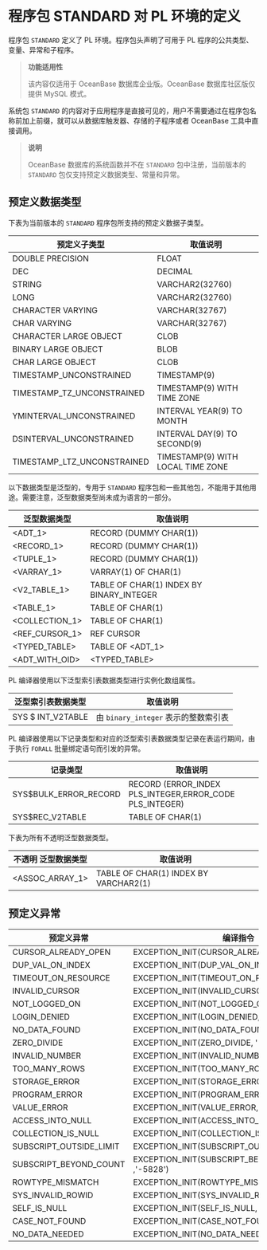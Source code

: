 程序包 STANDARD 对 PL 环境的定义 
============================================

程序包 `STANDARD` 定义了 PL 环境。程序包头声明了可用于 PL 程序的公共类型、变量、异常和子程序。

>**功能适用性**
>
>该内容仅适用于 OceanBase 数据库企业版。OceanBase 数据库社区版仅提供 MySQL 模式。

系统包 `STANDARD` 的内容对于应用程序是直接可见的，用户不需要通过在程序包名称前加上前缀，就可以从数据库触发器、存储的子程序或者 OceanBase 工具中直接调用。

>**说明**
>
>OceanBase 数据库的系统函数并不在 `STANDARD` 包中注册，当前版本的 `STANDARD` 包仅支持预定义数据类型、常量和异常。

预定义数据类型 
----------------------------

下表为当前版本的 `STANDARD` 程序包所支持的预定义数据子类型。


|         **预定义子类型**          |             **取值说明**              |
|-----------------------------|-----------------------------------|
| DOUBLE PRECISION            | FLOAT                             |
| DEC                         | DECIMAL                           |
| STRING                      | VARCHAR2(32760)                   |
| LONG                        | VARCHAR2(32760)                   |
| CHARACTER VARYING           | VARCHAR(32767)                    |
| CHAR VARYING                | VARCHAR(32767)                    |
| CHARACTER LARGE OBJECT      | CLOB                              |
| BINARY LARGE OBJECT         | BLOB                              |
| CHAR LARGE OBJECT           | CLOB                              |
| TIMESTAMP_UNCONSTRAINED     | TIMESTAMP(9)                      |
| TIMESTAMP_TZ_UNCONSTRAINED  | TIMESTAMP(9) WITH TIME ZONE       |
| YMINTERVAL_UNCONSTRAINED    | INTERVAL YEAR(9) TO MONTH         |
| DSINTERVAL_UNCONSTRAINED    | INTERVAL DAY(9) TO SECOND(9)      |
| TIMESTAMP_LTZ_UNCONSTRAINED | TIMESTAMP(9) WITH LOCAL TIME ZONE |



以下数据类型是泛型的，专用于 `STANDARD` 程序包和一些其他包，不能用于其他用途。需要注意，泛型数据类型尚未成为语言的一部分。


|    **泛型数据类型**    |                 **取值说明**                 |
|------------------|------------------------------------------|
| \<ADT_1\>        | RECORD (DUMMY CHAR(1))                   |
| \<RECORD_1\>     | RECORD (DUMMY CHAR(1))                   |
| \<TUPLE_1\>      | RECORD (DUMMY CHAR(1))                   |
| \<VARRAY_1\>     | VARRAY(1) OF CHAR(1)                     |
| \<V2_TABLE_1\>   | TABLE OF CHAR(1) INDEX BY BINARY_INTEGER |
| \<TABLE_1\>      | TABLE OF CHAR(1)                         |
| \<COLLECTION_1\> | TABLE OF CHAR(1)                         |
| \<REF_CURSOR_1\> | REF CURSOR                               |
| \<TYPED_TABLE\>  | TABLE OF \<ADT_1\>                       |
| \<ADT_WITH_OID\> | \<TYPED_TABLE\>                          |



PL 编译器使用以下泛型索引表数据类型进行实例化数组属性。 


|   **泛型索引表数据类型**   |          **取值说明**           |
|-------------------|-----------------------------|
| SYS $ INT_V2TABLE | 由 `binary_integer` 表示的整数索引表 |



PL 编译器使用以下记录类型和对应的泛型索引表数据类型记录在表运行期间，由于执行 `FORALL` 批量绑定语句而引发的异常。


|       **记录类型**        |                        **取值说明**                         |
|-----------------------|---------------------------------------------------------|
| SYS$BULK_ERROR_RECORD | RECORD (ERROR_INDEX PLS_INTEGER,ERROR_CODE PLS_INTEGER) |
| SYS$REC_V2TABLE       | TABLE OF CHAR(1)                                        |



下表为所有不透明泛型数据类型。


| **不透明** **泛型数据类型** |               **取值说明**                |
|--------------------|---------------------------------------|
| \<ASSOC_ARRAY_1\>  | TABLE OF CHAR(1) INDEX BY VARCHAR2(1) |



预定义异常 
--------------------------



|        **预定义异常**        |                      编译指令                       |
|-------------------------|-------------------------------------------------|
| CURSOR_ALREADY_OPEN     | EXCEPTION_INIT(CURSOR_ALREADY_OPEN, '-5589')    |
| DUP_VAL_ON_INDEX        | EXCEPTION_INIT(DUP_VAL_ON_INDEX, '-5024')       |
| TIMEOUT_ON_RESOURCE     | EXCEPTION_INIT(TIMEOUT_ON_RESOURCE, '-5848')    |
| INVALID_CURSOR          | EXCEPTION_INIT(INVALID_CURSOR, '-5844')         |
| NOT_LOGGED_ON           | EXCEPTION_INIT(NOT_LOGGED_ON, '-5846')          |
| LOGIN_DENIED            | EXCEPTION_INIT(LOGIN_DENIED, '-5845')           |
| NO_DATA_FOUND           | EXCEPTION_INIT(NO_DATA_FOUND, '-4026')          |
| ZERO_DIVIDE             | EXCEPTION_INIT(ZERO_DIVIDE, '-4333')            |
| INVALID_NUMBER          | EXCEPTION_INIT(INVALID_NUMBER, '-5114')         |
| TOO_MANY_ROWS           | EXCEPTION_INIT(TOO_MANY_ROWS, '-5294')          |
| STORAGE_ERROR           | EXCEPTION_INIT(STORAGE_ERROR, '-5842')          |
| PROGRAM_ERROR           | EXCEPTION_INIT(PROGRAM_ERROR, '-5840')          |
| VALUE_ERROR             | EXCEPTION_INIT(VALUE_ERROR, '-5677')            |
| ACCESS_INTO_NULL        | EXCEPTION_INIT(ACCESS_INTO_NULL, '-5837')       |
| COLLECTION_IS_NULL      | EXCEPTION_INIT(COLLECTION_IS_NULL , '-5838')    |
| SUBSCRIPT_OUTSIDE_LIMIT | EXCEPTION_INIT(SUBSCRIPT_OUTSIDE_LIMIT,'-5843') |
| SUBSCRIPT_BEYOND_COUNT  | EXCEPTION_INIT(SUBSCRIPT_BEYOND_COUNT ,'-5828') |
| ROWTYPE_MISMATCH        | EXCEPTION_INIT(ROWTYPE_MISMATCH, '-5841')       |
| SYS_INVALID_ROWID       | EXCEPTION_INIT(SYS_INVALID_ROWID, '-5802')      |
| SELF_IS_NULL            | EXCEPTION_INIT(SELF_IS_NULL, '-5847')           |
| CASE_NOT_FOUND          | EXCEPTION_INIT(CASE_NOT_FOUND, '-5571')         |
| NO_DATA_NEEDED          | EXCEPTION_INIT(NO_DATA_NEEDED, '-5839')         |


